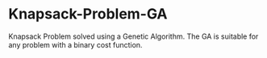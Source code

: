 # Knapsack-Problem-GA
Knapsack Problem solved using a Genetic Algorithm. The GA is suitable for any problem with a binary cost function.

